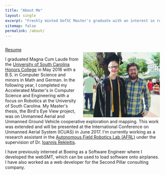```yaml
---
title: "About Me"
layout: single
excerpt: "Freshly minted UofSC Master's graduate with an interest in robotics, web design, and powerlifting."
sitemap: false
permalink: /about/
---
```


<div id="be-a-good-pic" style="overflow: auto;">

<p><a href="../files/01-17-17-hood-shannon.pdf">Resume</a>

<br>
<img style="float: right; padding-left: 10px;" src="../images/shannon-photo-3.jpg" width="250px">

I graduated Magna Cum Laude from the <a href="http://schc.sc.edu/">University of South Carolina Honors College</a> in May 2016 with 
a B.S. in Computer Science and minors in Math and German. In the following year, I completed my Accelerated Master's in Computer Science and Engineering with a focus on Robotics at the University of South Carolina. My Master's thesis, the Bird's Eye View project, was on Unmanned Aerial and Unmanned Ground Vehicle cooperative exploration and mapping. This work was extended and will be presented at the International Conference on Unmanned Aerial System (ICUAS) in June 2017. I'm currently working as a research assistant in the 
<a href="http://afrl.cse.sc.edu/afrl/home/">Autonomous 
Field Robotics Lab (AFRL)</a> under the supervision of Dr. <a href="https://cse.sc.edu/~yiannisr/">Ioannis Rekleitis</a>. 
</p>



<p>I have previously interned at Boeing as a Software Engineer where I developed the webSMT, which can be used to load software onto airplanes. I have also worked as a web developer for the Second Pillar consulting company.</p>
</div>